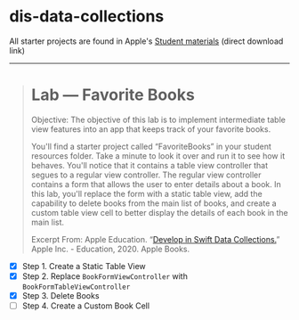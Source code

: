 
# dis-data-collections

All starter projects are found in Apple's [Student materials](https://education-static.apple.com/data-collections/xcode11/student.zip) (direct download link)

----

> # Lab — Favorite Books
>
> Objective: The objective of this lab is to implement intermediate table view features into an app that keeps track of your favorite books.
>
> You'll find a starter project called “FavoriteBooks” in your student resources folder. Take a minute to look it over and run it to see how it behaves. You'll notice that it contains a table view controller that segues to a regular view controller. The regular view controller contains a form that allows the user to enter details about a book. In this lab, you'll replace the form with a static table view, add the capability to delete books from the main list of books, and create a custom table view cell to better display the details of each book in the main list.
>
> Excerpt From: Apple Education. “[Develop in Swift Data Collections.](https://books.apple.com/ca/book/develop-in-swift-data-collections/id1511183970)” Apple Inc. - Education, 2020. Apple Books.

- [x] Step 1. Create a Static Table View
- [x] Step 2. Replace `BookFormViewController​` with `BookFormTableViewController`
- [x] Step 3. Delete Books
- [ ] Step 4. Create a Custom Book Cell
